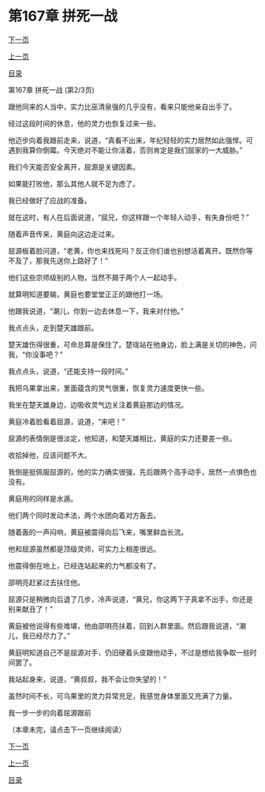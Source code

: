 <h1>第167章    拼死一战</h1>
            <div><p><a href="./500_%E7%AC%AC167%E7%AB%A0_%E6%8B%BC%E6%AD%BB%E4%B8%80%E6%88%98.md">下一页</a></p><p><a href="./498_%E7%AC%AC167%E7%AB%A0_%E6%8B%BC%E6%AD%BB%E4%B8%80%E6%88%98.md">上一页</a></p><p><a href="../">目录</a></p></div>
            <div><p>第167章    拼死一战 (第2/3页)</p><p>跟他同来的人当中，实力比巫清泉强的几乎没有，看来只能他亲自出手了。</p><p>经过这段时间的休息，他的灵力也恢复过来一些。</p><p>他迈步向着我跟前走来，说道，“真看不出来，年纪轻轻的实力居然如此强悍。可遇到我算你倒霉。今天绝对不能让你活着，否则肯定是我们屈家的一大威胁。”</p><p>我们今天能否安全离开，屈源是关键因素。</p><p>如果能打败他，那么其他人就不足为虑了。</p><p>我已经做好了应战的准备。</p><p>就在这时，有人在后面说道，“屈兄，你这样跟一个年轻人动手，有失身份吧？”</p><p>随着声音传来，黄庭向这边走过来。</p><p>屈源板着脸问道，“老黄，你也来找死吗？反正你们谁也别想活着离开。既然你等不及了，那我先送你上路好了！”</p><p>他们这些宗师级别的人物，当然不屑于两个人一起动手。</p><p>就算明知道要输，黄庭也要堂堂正正的跟他打一场。</p><p>他跟我说道，“潮儿，你到一边去休息一下，我来对付他。”</p><p>我点点头，走到楚天雄跟前。</p><p>楚天雄伤得很重，可命总算是保住了。楚瑶站在他身边，脸上满是关切的神色，问我，“你没事吧？”</p><p>我点点头，说道，“还能支持一段时间。”</p><p>我把乌果拿出来，里面蕴含的灵气很重，恢复灵力速度更快一些。</p><p>我坐在楚天雄身边，边吸收灵气边关注着黄庭那边的情况。</p><p>黄庭冷着脸看着屈源，说道，“来吧！”</p><p>屈源的表情倒是很淡定，他知道，和楚天雄相比，黄庭的实力还要差一些。</p><p>收拾掉他，应该问题不大。</p><p>我倒是挺佩服屈源的，他的实力确实很强，先后跟两个高手动手，居然一点惧色也没有。</p><p>黄庭用的同样是水遁。</p><p>他们两个同时发动术法，两个水团向着对方轰去。</p><p>随着轰的一声闷响，黄庭被震得向后飞来，嘴里鲜血长流。</p><p>他和屈源虽然都是顶级灵师，可实力上相差很远。</p><p>他震得倒在地上，已经连站起来的力气都没有了。</p><p>邵明亮赶紧过去扶住他。</p><p>屈源只是稍微向后退了几步，冷声说道，“黄兄，你这两下子真拿不出手，你还是别来献丑了！”</p><p>黄庭被他说得有些难堪，他由邵明亮扶着，回到人群里面。然后跟我说道，“潮儿，我已经尽力了。”</p><p>黄庭明知道自己不是屈源对手，仍旧硬着头皮跟他动手，不过是想给我争取一些时间罢了。</p><p>我站起身来，说道，“黄叔叔，我不会让你失望的！”</p><p>虽然时间不长，可乌果里的灵力异常充足，我感觉身体里面又充满了力量。</p><p>我一步一步的向着屈源跟前</p><p>（本章未完，请点击下一页继续阅读）</p></div>
            <div><p><a href="./500_%E7%AC%AC167%E7%AB%A0_%E6%8B%BC%E6%AD%BB%E4%B8%80%E6%88%98.md">下一页</a></p><p><a href="./498_%E7%AC%AC167%E7%AB%A0_%E6%8B%BC%E6%AD%BB%E4%B8%80%E6%88%98.md">上一页</a></p><p><a href="../">目录</a></p></div>